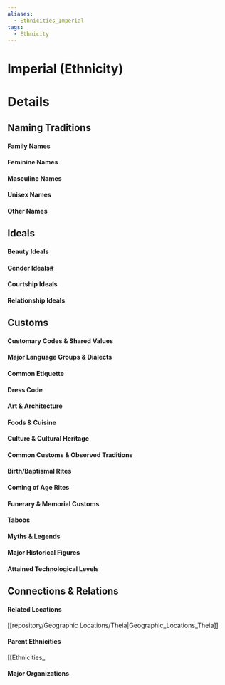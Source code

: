 ```yaml
---
aliases:
  - Ethnicities_Imperial
tags:
  - Ethnicity
---
```

# Imperial (Ethnicity)


# Details
## Naming Traditions
#### Family Names
#### Feminine Names
#### Masculine Names
#### Unisex Names
#### Other Names
## Ideals
#### Beauty Ideals
#### Gender Ideals#
#### Courtship Ideals
#### Relationship Ideals
## Customs
#### Customary Codes & Shared Values
#### Major Language Groups & Dialects
#### Common Etiquette
#### Dress Code
#### Art & Architecture
#### Foods & Cuisine
#### Culture & Cultural Heritage
#### Common Customs & Observed Traditions
#### Birth/Baptismal Rites
#### Coming of Age Rites
#### Funerary & Memorial Customs
#### Taboos
#### Myths & Legends
#### Major Historical Figures
#### Attained Technological Levels
## Connections & Relations
#### Related Locations
[[repository/Geographic Locations/Theia|Geographic_Locations_Theia]]
#### Parent Ethnicities
[[Ethnicities_
#### Major Organizations